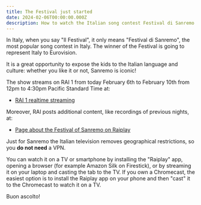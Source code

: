 ```yaml
---
title: The Festival just started
date: 2024-02-06T00:00:00.000Z
description: How to watch the Italian song contest Festival di Sanremo for free
---
```


In Italy, when you say "Il Festival", it only means "Festival di Sanremo", the most popular song contest in Italy. The winner of the Festival is going to represent Italy to Eurovision.

It is a great opportunity to expose the kids to the Italian language and culture: whether you like it or not, Sanremo is iconic!

The show streams on RAI 1 from today February 6th to February 10th from 12pm to 4:30pm Pacific Standard Time at:

* [RAI 1 realtime streaming](https://www.raiplay.it/dirette/rai1)

Moreover, RAI posts additional content, like recordings of previous nights, at:

* [Page about the Festival of Sanremo on Raiplay](https://www.rai.it/programmi/sanremo/)

Just for Sanremo the Italian television removes geographical restrictions, so you **do not need** a VPN.

You can watch it on a TV or smartphone by installing the "Raiplay" app, opening a browser (for example Amazon Silk on Firestick), or by streaming it on your laptop and casting the tab to the TV.
If you own a Chromecast, the easiest option is to install the Raiplay app on your phone and then "cast" it to the Chromecast to watch it on a TV.

Buon ascolto!
